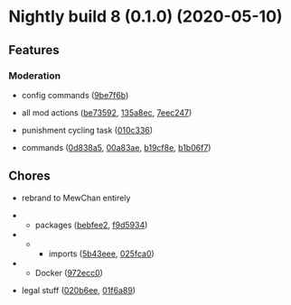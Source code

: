 # Nightly build 8 (0.1.0) (2020-05-10)

## Features

### Moderation

* config commands ([9be7f6b](https://github.com/weeb-cafe/MewChan/commit/9be7f6b8f9040e8214a43f3a7a3bca3361b67a70))

* all mod actions ([be73592](https://github.com/weeb-cafe/MewChan/commit/be73592892e76260edc69d133957ac7645485b56), [135a8ec](https://github.com/weeb-cafe/MewChan/commit/135a8ec1a29d502ede0b000c2e2d23769cd31db9), [7eec247](https://github.com/weeb-cafe/MewChan/commit/7eec247b91dc038404a6d927c597acf3709b4be2))

* punishment cycling task ([010c336](https://github.com/weeb-cafe/MewChan/commit/010c3361e6d1daddb8a238a601452434b3c62167))

* commands ([0d838a5](https://github.com/weeb-cafe/MewChan/commit/0d838a5bee00e88570bc01d0694a6d3ee6eea181), [00a83ae](https://github.com/weeb-cafe/MewChan/commit/00a83ae45c671f8ea8b974681c8fa2737708a827), [b19cf8e](https://github.com/weeb-cafe/MewChan/commit/b19cf8ee0878693f51e7974f751069ba9b895eb1), [b1b06f7](https://github.com/weeb-cafe/MewChan/commit/b1b06f76a83053c5a5656579f185a619db8a26fe))

## Chores
* rebrand to MewChan entirely
* * packages ([bebfee2](https://github.com/weeb-cafe/MewChan/commit/bebfee2a5ed3efe4b60656b1bfc8230c1817eb9a), [f9d5934](https://github.com/weeb-cafe/MewChan/commit/f9d59340b9f0f91d6a0cf293c1b54024940de42b))
* * * imports ([5b43eee](https://github.com/weeb-cafe/MewChan/commit/5b43eeeaaa7d084e987be79b9a136f5524ce091c), [025fca0](https://github.com/weeb-cafe/MewChan/commit/025fca03017429948f1557f17c996703b2f48015))
* * Docker ([972ecc0](https://github.com/weeb-cafe/MewChan/commit/972ecc0ed00714b9e5dbf90e506bf1e6c26a6f7f))

* legal stuff ([020b6ee](https://github.com/weeb-cafe/MewChan/commit/020b6ee573f437786fba42f96886606712cb4d43), [01f6a89](https://github.com/weeb-cafe/MewChan/commit/01f6a89c18b316284b4b5ed79798d8446395731f))

